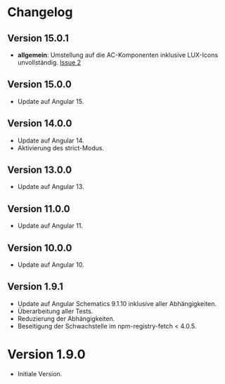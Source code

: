 # Changelog

## Version 15.0.1

- **allgemein**: Umstellung auf die AC-Komponenten inklusive LUX-Icons unvollständig. [Issue 2](https://github.com/IHK-GfI/lux-components-generate/issues/2)

## Version 15.0.0

- Update auf Angular 15.

## Version 14.0.0

- Update auf Angular 14.
- Aktivierung des strict-Modus.

## Version 13.0.0

- Update auf Angular 13.

## Version 11.0.0

- Update auf Angular 11.

## Version 10.0.0

- Update auf Angular 10.

## Version 1.9.1

- Update auf Angular Schematics 9.1.10 inklusive aller Abhängigkeiten.
- Überarbeitung aller Tests.
- Reduzierung der Abhängigkeiten.
- Beseitigung der Schwachstelle im npm-registry-fetch < 4.0.5.

# Version 1.9.0

- Initiale Version.
